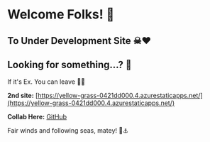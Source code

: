 # Welcome Folks! 👋

## To Under Development Site ☠❤

## Looking for something...? 🧐

If it's Ex. You can leave 🚪👋

**2nd site:** [https://yellow-grass-0421dd000.4.azurestaticapps.net/](https://yellow-grass-0421dd000.4.azurestaticapps.net/)

**Collab Here:** [GitHub](https://github.com/talha1230)

Fair winds and following seas, matey! 🌊⚓️
